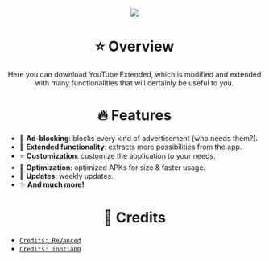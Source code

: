 <h1 align="center">
    <picture>
        <img src="https://readme-typing-svg.demolab.com?font=Winky+Sans&size=40&pause=1000&center=true&width=435&lines=YouTube+Extended">
    </picture>
</h1>

<h1 align="center">⭐ Overview</h1>
<p align=center>Here you can download YouTube Extended, which is modified and extended with many functionalities that will certainly be useful to you.</p>

<h1 align="center">🔥 Features</h1>

- 🛑 **Ad-blocking**: blocks every kind of advertisement (who needs them?).
- 🚀 **Extended functionality**: extracts more possibilities from the app.
- ⭐ **Customization**: customize the application to your needs.
- 💉 **Optimization**: optimized APKs for size & faster usage.
- 📅 **Updates**: weekly updates.
- ✨ **And much more!**

<h1 align="center">📜 Credits</h1>

- [`Credits: ReVanced`](https://github.com/revanced)
- [`Credits: inotia00`](https://github.com/inotia00)

